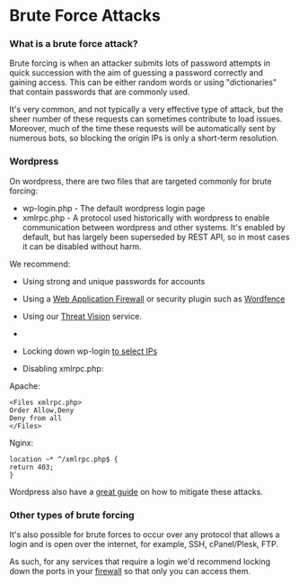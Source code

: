 # Brute Force Attacks

### What is a brute force attack?

Brute forcing is when an attacker submits lots of password attempts in quick succession with the aim of guessing a password correctly and gaining access. This can be either random words or using "dictionaries" that contain passwords that are commonly used. 

It's very common, and not typically a very effective type of attack, but the sheer number of these requests can sometimes contribute to load issues. Moreover, much of the time these requests will be automatically sent by numerous bots, so blocking the origin IPs is only a short-term resolution.

### Wordpress 

On wordpress, there are two files that are targeted commonly for brute forcing:

- wp-login.php - The default wordpress login page
- xmlrpc.php - A protocol used historically with wordpress to enable communication between wordpress and other systems. It's enabled by default, but has largely been superseded by REST API, so in most cases it can be disabled without harm. 

 We recommend:

- Using strong and unique passwords for accounts 

- Using a [Web Application Firewall](/security/webapplicationfirewall/index) or security plugin such as [Wordfence](https://www.wordfence.com/) 

- Using our [Threat Vision](https://www.ukfast.co.uk/intrusion-detection-response.html) service.
- 
- Locking down wp-login [to select IPs](https://wordpress.org/support/article/brute-force-attacks/#limit-access-to-wp-login-php-by-ip)

- Disabling xmlrpc.php:

Apache:

```console
<Files xmlrpc.php>
Order Allow,Deny
Deny from all
</Files>
```

Nginx:

```console
location ~* ^/xmlrpc.php$ {
return 403;
}
```

Wordpress also have a [great guide](https://wordpress.org/support/article/brute-force-attacks/) on how to mitigate these attacks.

### Other types of brute forcing

It's also possible for brute forces to occur over any protocol that allows a login and is open over the internet, for example, SSH, cPanel/Plesk, FTP.

As such, for any services that require a login we'd recommend locking down the ports in your [firewall](https://docs.ukfast.co.uk/network/firewalls/index.html) so that only you can access them.

